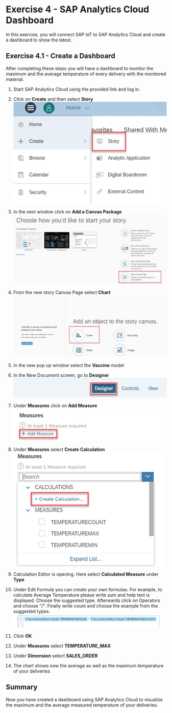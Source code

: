 # Exercise 4 - SAP Analytics Cloud Dashboard

In this exercise, you will connect SAP IoT to SAP Analytics Cloud and create a dashboard to show the latest.


## Exercise 4.1 - Create a Dashboard

After completing these steps you will have a dashboard to monitor the maximum and the average temperature of every delivery with the monitored material.

1.	Start SAP Analytics Cloud using the provided link and log in.

2.	Click on <b>Create</b> and then select <b>Story</b>
<br>![](/exercises/ex4/images/createDashboard1.png)

3.	In the next window click on <b>Add a Canvas Package</b>
<br>![](/exercises/ex4/images/createDashboard2.png)

4.	From the new story Canvas Page select <b>Chart</b>
<br>![](/exercises/ex4/images/createDashboard3.png)

5.	In the new pop up window select the <b>Vaccine</b> model

6.	In the New Document screen, go to <b>Designer</b>
<br>![](/exercises/ex4/images/createDashboard4.png)

7.	Under <b>Measures</b> click on <b>Add Measure</b>
<br>![](/exercises/ex4/images/createDashboard5.png)

8.	Under <b>Measures</b> select <b>Create Calculation</b>
<br>![](/exercises/ex4/images/createDashboard6.png)

9. Calculation Editor is opening. Here select <b>Calculated Measure</b> under <b>Type</b>

10.	Under Edit Formula you can create your own formulas. For example, to calculate Average Temperature please write sum and help text is displayed. Choose the suggested type. Afterwards click on Operators and choose "/". Finally write count and choose the example from the suggested types.
<br>![](/exercises/ex4/images/createDashboard7.png)

11.	Click <b>OK</b>

12.	Under <b>Measures</b> select <b>TEMPERATURE_MAX</b>

13. Under <b>Dimension</b> select <b>SALES_ORDER</b>

14. The chart shows now the average as well as the maximum temperature of your deliveries

## Summary

Now you have created a dashboard using SAP Analytics Cloud to visualize the maximum and the average measured temperature of your deliveries.
